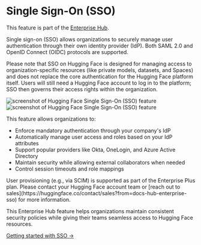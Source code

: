 # Single Sign-On (SSO)

<Tip warning={true}>
This feature is part of the <a href="https://huggingface.co/enterprise">Enterprise Hub</a>.
</Tip>

Single sign-on (SSO) allows organizations to securely manage user authentication through their own identity provider (IdP). Both SAML 2.0 and OpenID Connect (OIDC) protocols are supported.

Please note that SSO on Hugging Face is designed for managing access to organization-specific resources (like private models, datasets, and Spaces) and does not replace the core authentication for the Hugging Face platform itself. Users will still need a Hugging Face account to log in to the platform; SSO then governs their access rights within the organization.

<div class="flex justify-center" style="max-width: 550px">
  <img
    class="block dark:hidden m-0!"
    src="https://huggingface.co/datasets/huggingface/documentation-images/resolve/main/enterprise/SSO.png"
    alt="screenshot of Hugging Face Single Sign-On (SSO) feature"
  />
  <img
    class="hidden dark:block m-0!"
    src="https://huggingface.co/datasets/huggingface/documentation-images/resolve/main/enterprise/dark-SSO.png"
    alt="screenshot of Hugging Face Single Sign-On (SSO) feature"
  />
</div>

This feature allows organizations to:

- Enforce mandatory authentication through your company's IdP
- Automatically manage user access and roles based on your IdP attributes
- Support popular providers like Okta, OneLogin, and Azure Active Directory
- Maintain security while allowing external collaborators when needed
- Control session timeouts and role mappings

<Tip>
User provisioning (e.g., via SCIM) is supported as part of the Enterprise Plus plan. Please contact your Hugging Face account team or [reach out to sales](https://huggingface.co/contact/sales?from=docs-hub-enterprise-sso) for more information.
</Tip>

This Enterprise Hub feature helps organizations maintain consistent security policies while giving their teams seamless access to Hugging Face resources.

[Getting started with SSO →](./security-sso)
